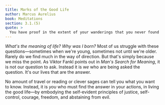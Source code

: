 ```yaml
---
title: Marks of the Good Life
author: Marcus Aurelius
book: Meditations
section: 3.1.(5)
quote: >
  You have proof in the extent of your wanderings that you never found the art of living anywhere—not in logic, nor in wealth, fame, or in any indulgence. Nowhere. Where is it then? In doing what human nature demands. How is a person to do this? By having principles be the source of desire and action. What principles? Those to do with good and evil, indeed in the belief that there is no good for a human being except what creates justice, self-control, courage and freedom, and nothing evil except what destroy these things.
---
```


_What's the meaning of life? Why was I born?_ Most of us struggle with these questions—sometimes when we're young, sometimes not until we're older. Rarely do we find much in the way of direction. But that's simply because we miss the point. As Viktor Fankl points out in _Man's Search for Meaning_, it is not our question to ask. Instead it is _we_ who are being asked the question. It's our lives that are the answer.

No amount of travel or reading or clever sages can tell you what you want to know. Instead, it is _you_ who must find the answer in your actions, in living the good life—by embodying the self-evident principles of justice, self-control, courage, freedom, and abstaining from evil.
